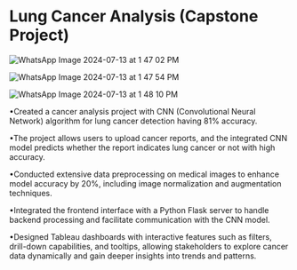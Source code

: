 # Lung Cancer Analysis (Capstone Project)

![WhatsApp Image 2024-07-13 at 1 47 02 PM](https://github.com/user-attachments/assets/e3cfbec8-29cd-4012-890d-624a9b7a2883)

![WhatsApp Image 2024-07-13 at 1 47 54 PM](https://github.com/user-attachments/assets/70201f7f-24b9-4bbe-8cd5-7d72a6443e58)

![WhatsApp Image 2024-07-13 at 1 48 10 PM](https://github.com/user-attachments/assets/a4aa2864-c976-44c3-b081-40a3e6395bfd)




•Created a cancer analysis project with CNN (Convolutional Neural Network) algorithm for lung cancer detection having 81% accuracy.

•The project allows users to upload cancer reports, and the integrated CNN model predicts whether the report indicates lung cancer or not with high accuracy.

•Conducted extensive data preprocessing on medical images to enhance model accuracy by 20%, including image normalization and augmentation techniques.

•Integrated the frontend interface with a Python Flask server to handle backend processing and facilitate communication with the CNN model.

•Designed Tableau dashboards with interactive features such as filters, drill-down capabilities, and tooltips, allowing stakeholders to explore cancer data dynamically and gain deeper insights into trends and patterns.
